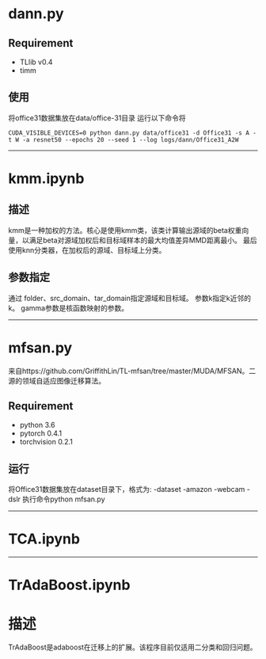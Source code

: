 # dann.py
## Requirement
- TLlib v0.4
- timm
## 使用
将office31数据集放在data/office-31目录
运行以下命令将

```
CUDA_VISIBLE_DEVICES=0 python dann.py data/office31 -d Office31 -s A -t W -a resnet50 --epochs 20 --seed 1 --log logs/dann/Office31_A2W
```


---

# kmm.ipynb
## 描述
kmm是一种加权的方法。核心是使用kmm类，该类计算输出源域的beta权重向量，以满足beta对源域加权后和目标域样本的最大均值差异MMD距离最小。
最后使用knn分类器，在加权后的源域、目标域上分类。

##  参数指定
通过 folder、src_domain、tar_domain指定源域和目标域。
参数k指定k近邻的k。
gamma参数是核函数映射的参数。

---
# mfsan.py
来自https://github.com/GriffithLin/TL-mfsan/tree/master/MUDA/MFSAN。二源的领域自适应图像迁移算法。
## Requirement
-   python 3.6
-   pytorch 0.4.1
-   torchvision 0.2.1
## 运行
将Office31数据集放在dataset目录下，格式为:
-dataset
    -amazon
    -webcam
    -dslr
执行命令python mfsan.py

---

# TCA.ipynb



---

# TrAdaBoost.ipynb
# 描述
TrAdaBoost是adaboost在迁移上的扩展。该程序目前仅适用二分类和回归问题。